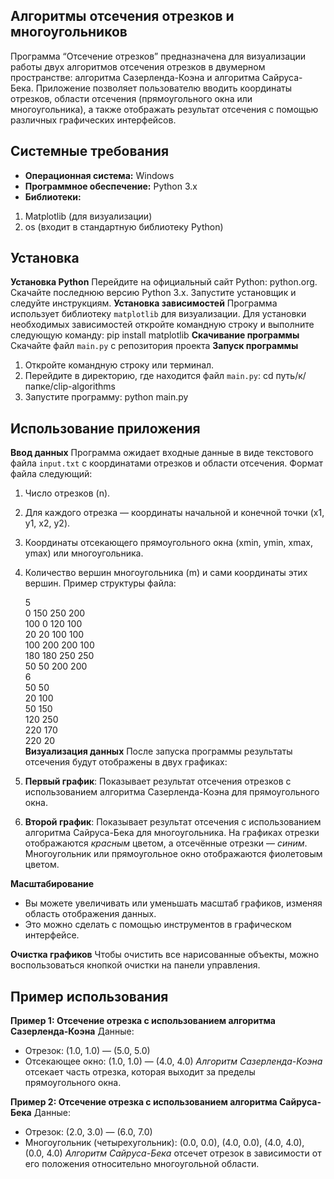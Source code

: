 ## Алгоритмы отсечения отрезков и многоугольников 
Программа “Отсечение отрезков” предназначена для визуализации работы двух алгоритмов отсечения отрезков в двумерном пространстве: алгоритма Сазерленда-Коэна и алгоритма Сайруса-Бека. Приложение позволяет пользователю вводить координаты отрезков, области отсечения (прямоугольного окна или многоугольника), а также отображать результат отсечения с помощью различных графических интерфейсов.

## Системные требования
* **Операционная система:** Windows
* **Программное обеспечение:** Python 3.x
* **Библиотеки:**
1. Matplotlib (для визуализации)
2. os (входит в стандартную библиотеку Python)
   
## Установка
 **Установка Python**
Перейдите на официальный сайт Python: python.org.
Скачайте последнюю версию Python 3.x.
Запустите установщик и следуйте инструкциям.
**Установка зависимостей**
Программа использует библиотеку `matplotlib` для визуализации. Для установки необходимых зависимостей откройте командную строку и выполните следующую команду:
    pip install matplotlib
**Скачивание программы**
Скачайте файл `main.py` с репозитория проекта
**Запуск программы**
1. Откройте командную строку или терминал.
2. Перейдите в директорию, где находится файл `main.py`:
    cd путь/к/папке/clip-algorithms    
3. Запустите программу:
    python main.py    
## Использование приложения
**Ввод данных**
Программа ожидает входные данные в виде текстового файла `input.txt` с координатами отрезков и области отсечения. Формат файла следующий:

1. Число отрезков (n).
2. Для каждого отрезка — координаты начальной и конечной точки (x1, y1, x2, y2).
3. Координаты отсекающего прямоугольного окна (xmin, ymin, xmax, ymax) или многоугольника.
4. Количество вершин многоугольника (m) и сами координаты этих вершин.
Пример структуры файла:

    5    
    0 150 250 200    
    100 0 120 100    
    20 20 100 100    
    100 200 200 100    
    180 180 250 250    
    50 50 200 200    
    6    
    50 50      
    20 100     
    50 150     
    120 250     
    220 170     
    220 20    
**Визуализация данных**
После запуска программы результаты отсечения будут отображены в двух графиках:

1. **Первый график**: Показывает результат отсечения отрезков с использованием алгоритма Сазерленда-Коэна для прямоугольного окна.
2. **Второй график**: Показывает результат отсечения с использованием алгоритма Сайруса-Бека для многоугольника.
На графиках отрезки отображаются *красным* цветом, а отсечённые отрезки — *синим*. Многоугольник или прямоугольное окно отображаются фиолетовым цветом.

**Масштабирование**
* Вы можете увеличивать или уменьшать масштаб графиков, изменяя область отображения данных.
* Это можно сделать с помощью инструментов в графическом интерфейсе.
  
**Очистка графиков**
Чтобы очистить все нарисованные объекты, можно воспользоваться кнопкой очистки на панели управления.

## Пример использования
**Пример 1: Отсечение отрезка с использованием алгоритма Сазерленда-Коэна**
Данные:

* Отрезок: (1.0, 1.0) — (5.0, 5.0)
* Отсекающее окно: (1.0, 1.0) — (4.0, 4.0)
*Алгоритм Сазерленда-Коэна* отсекает часть отрезка, которая выходит за пределы прямоугольного окна.

**Пример 2: Отсечение отрезка с использованием алгоритма Сайруса-Бека**
Данные:

* Отрезок: (2.0, 3.0) — (6.0, 7.0)
* Многоугольник (четырехугольник): (0.0, 0.0), (4.0, 0.0), (4.0, 4.0), (0.0, 4.0)
*Алгоритм Сайруса-Бека* отсечет отрезок в зависимости от его положения относительно многоугольной области.
